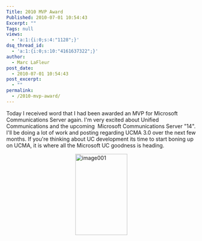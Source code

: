 ```yaml
---
Title: 2010 MVP Award
Published: 2010-07-01 10:54:43
Excerpt: ""
Tags: null
views:
  - 'a:1:{i:0;s:4:"1128";}'
dsq_thread_id:
  - 'a:1:{i:0;s:10:"4161637322";}'
author:
  - Marc LaFleur
post_date:
  - 2010-07-01 10:54:43
post_excerpt:
  - ""
permalink:
  - /2010-mvp-award/
---
```

<p>Today I received word that I had been awarded an MVP for Microsoft Communications Server again. I'm very excited about Unified Communications and the upcoming&#160; Microsoft Communications Server "14". I'll be doing a lot of work and posting regarding UCMA 3.0 over the next few months. If you're thinking about UC development its time to start boning up on UCMA, it is where all the Microsoft UC goodness is heading.</p>  <p><a href="http://weblogs.asp.net/blogs/mlafleur/image001_5A92FC75.jpg"><img style="display:block;float:none;margin-left:auto;margin-right:auto;" title="image001" border="0" alt="image001" src="http://weblogs.asp.net/blogs/mlafleur/image001_thumb_4EFD3F36.jpg" width="138" height="215" /></a></p><img src="http://gotspeech.net/aggbug.aspx?PostID=10559" width="1" height="1"/>